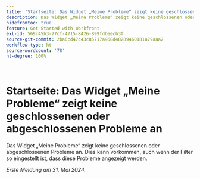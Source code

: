 ```yaml
---
title: 'Startseite: Das Widget „Meine Probleme“ zeigt keine geschlossenen oder abgeschlossenen Probleme an'
description: Das Widget „Meine Probleme“ zeigt keine geschlossenen oder abgeschlossenen Probleme an. Dies kann vorkommen, auch wenn der Filter so eingestellt ist, dass diese Probleme angezeigt werden.
hidefromtoc: true
feature: Get Started with Workfront
exl-id: 569c45b3-77cf-4715-8426-899fdbeecb3f
source-git-commit: 2ba6cd47c43c85717a968d48289460181a79aaa2
workflow-type: ht
source-wordcount: '78'
ht-degree: 100%

---
```


# Startseite: Das Widget „Meine Probleme“ zeigt keine geschlossenen oder abgeschlossenen Probleme an

Das Widget „Meine Probleme“ zeigt keine geschlossenen oder abgeschlossenen Probleme an. Dies kann vorkommen, auch wenn der Filter so eingestellt ist, dass diese Probleme angezeigt werden.

_Erste Meldung am 31. Mai 2024._
